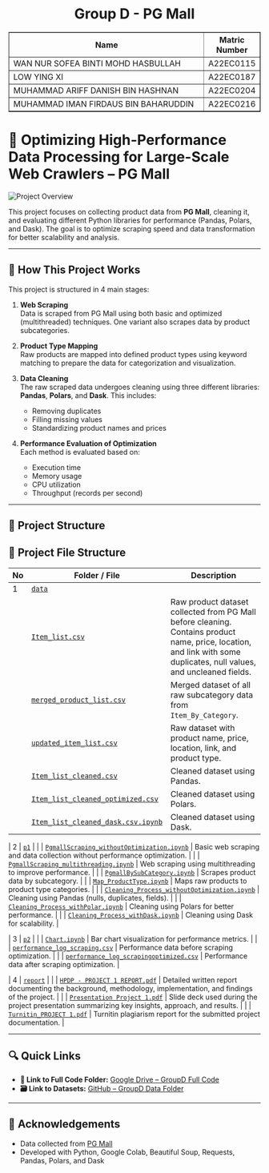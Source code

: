 <h1 align="center"> 
  Group D - PG Mall
  <br>
</h1>

<table border="solid" align="center">
  <tr>
    <th>Name</th>
    <th>Matric Number</th>
  </tr>
  <tr>
    <td width=80%>WAN NUR SOFEA BINTI MOHD HASBULLAH</td>
    <td>A22EC0115</td>
  </tr>
  <tr>
    <td width=80%>LOW YING XI</td>
    <td>A22EC0187</td>
  </tr>
  <tr>
    <td width=80%>MUHAMMAD ARIFF DANISH BIN HASHNAN</td>
    <td>A22EC0204</td>
  </tr>
  <tr>
    <td width=80%>MUHAMMAD IMAN FIRDAUS BIN BAHARUDDIN</td>
    <td>A22EC0216</td>
  </tr>
</table>

# 🧹 Optimizing High-Performance Data Processing for Large-Scale Web Crawlers – PG Mall

![Project Overview](https://cloud.shopback.com/c_scale,c_auto,q_70,f_webp/media-production-aps1/VwBgbmofqVg/aHR0cHM6Ly9pbWFnZXMuYmFubmVyYmVhci5jb20vZGlyZWN0L0VHQnFwQVo1T2U5MTg5VkROSi9yZXF1ZXN0cy8wMDAvMDQ3LzI0My83ODEvWndWYktsRGU5WThwWlo4MVk4bW9hM2pQTS8xM2UyNDY3NzA5MDY1ZDM3M2QzODU5NjU4NjE4NWViODhhODdlNGQ0LnBuZw.jpg)

This project focuses on collecting product data from **PG Mall**, cleaning it, and evaluating different Python libraries for performance (Pandas, Polars, and Dask). The goal is to optimize scraping speed and data transformation for better scalability and analysis.

---

## 🔧 How This Project Works

This project is structured in 4 main stages:

1. **Web Scraping**  
   Data is scraped from PG Mall using both basic and optimized (multithreaded) techniques. One variant also scrapes data by product subcategories.

2. **Product Type Mapping**  
   Raw products are mapped into defined product types using keyword matching to prepare the data for categorization and visualization.

3. **Data Cleaning**  
   The raw scraped data undergoes cleaning using three different libraries: **Pandas**, **Polars**, and **Dask**. This includes:
   - Removing duplicates
   - Filling missing values
   - Standardizing product names and prices

4. **Performance Evaluation of Optimization**  
   Each method is evaluated based on:
   - Execution time
   - Memory usage
   - CPU utilization
   - Throughput (records per second)

---

## 📁 Project Structure

## 📁 Project File Structure

| No | Folder / File | Description |
|----|---------------|-------------|
| 1  | [`data`](./data) | 
|    | [`Item_list.csv`](https://github.com/drshahizan/HPDP/blob/main/2425/project/p1/GroupD/data/Item_list.csv) | Raw product dataset collected from PG Mall before cleaning. Contains product name, price, location, and link with some duplicates, null values, and uncleaned fields. |
|    | [`merged_product_list.csv`](https://github.com/drshahizan/HPDP/blob/main/2425/project/p1/GroupD/data/merged_product_list.csv) | Merged dataset of all raw subcategory data from `Item_By_Category`. |
|    | [`updated_item_list.csv`](https://github.com/drshahizan/HPDP/blob/main/2425/project/p1/GroupD/data/updated_item_list.csv) | Raw dataset with product name, price, location, link, and product type. |
|    | [`Item_list_cleaned.csv`](https://github.com/drshahizan/HPDP/blob/main/2425/project/p1/GroupD/data/Item_list_cleaned.csv) | Cleaned dataset using Pandas. |
|    | [`Item_list_cleaned_optimized.csv`](https://github.com/drshahizan/HPDP/blob/main/2425/project/p1/GroupD/data/Item_list_cleaned_optimized.csv) | Cleaned dataset using Polars. |
|    | [`Item_list_cleaned_dask.csv.ipynb`](https://github.com/drshahizan/HPDP/blob/main/2425/project/p1/GroupD/data/Item_list_cleaned_dask.csv) | Cleaned dataset using Dask. |

| 2  | [`p1`](./p1) |
|    | [`PgmallScraping_withoutOptimization.ipynb`](https://github.com/drshahizan/HPDP/blob/main/2425/project/p1/GroupD/p1/PgmallScraping_withoutOptimization.ipynb) | Basic web scraping and data collection without performance optimization. |
|    | [`PgmallScraping_multithreading.ipynb`](https://github.com/drshahizan/HPDP/blob/main/2425/project/p1/GroupD/p1/PgmallScraping_multithreading.ipynb) | Web scraping using multithreading to improve performance. |
|    | [`PgmallBySubCategory.ipynb`](https://github.com/drshahizan/HPDP/blob/main/2425/project/p1/GroupD/p1/PgmallBySubCategory.ipynb) | Scrapes product data by subcategory. |
|    | [`Map_ProductType.ipynb`](https://github.com/drshahizan/HPDP/blob/main/2425/project/p1/GroupD/p1/Map_ProductType.ipynb) | Maps raw products to product type categories. |
|    | [`Cleaning_Process_withoutOptimization.ipynb`](https://github.com/drshahizan/HPDP/blob/main/2425/project/p1/GroupD/p1/Cleaning_Process_withoutOptimization.ipynb) | Cleaning using Pandas (nulls, duplicates, fields). |
|    | [`Cleaning_Process_withPolar.ipynb`](https://github.com/drshahizan/HPDP/blob/main/2425/project/p1/GroupD/p1/Cleaning_Process_withPolar.ipynb) | Cleaning using Polars for better performance. |
|    | [`Cleaning_Process_withDask.ipynb`](https://github.com/drshahizan/HPDP/blob/main/2425/project/p1/GroupD/p1/Cleaning_Process_withDask.ipynb) | Cleaning using Dask for scalability. |

| 3  | [`p2`](./p2) |
|    | [`Chart.ipynb`](https://github.com/drshahizan/HPDP/blob/main/2425/project/p1/GroupD/p2/Chart.ipynb) | Bar chart visualization for performance metrics. |
|    | [`performance_log_scraping.csv`](https://github.com/drshahizan/HPDP/blob/main/2425/project/p1/GroupD/p2/performance_log_scraping.csv) | Performance data before scraping optimization. |
|    | [`performance_log_scrapingoptimized.csv`](https://github.com/drshahizan/HPDP/blob/main/2425/project/p1/GroupD/p2/performance_log_scrapingoptimized.xlsx) | Performance data after scraping optimization. |

| 4  | [`report`](./report) |
|    | [`HPDP - PROJECT 1 REPORT.pdf`](https://github.com/drshahizan/HPDP/blob/main/2425/project/p1/GroupD/report/HPDP%20-%20PROJECT%201%20REPORT.pdf) | Detailed written report documenting the background, methodology, implementation, and findings of the project. |
|    | [`Presentation Project 1.pdf`](https://github.com/drshahizan/HPDP/blob/main/2425/project/p1/GroupD/report/Presentation%20Project%201.pdf) | Slide deck used during the project presentation summarizing key insights, approach, and results. |
|    | [`Turnitin_PROJECT 1.pdf`](https://github.com/drshahizan/HPDP/blob/main/2425/project/p1/GroupD/report/Turnitin_PROJECT%201.pdf) | Turnitin plagiarism report for the submitted project documentation. |



---

## 🔍 Quick Links

- **📁 Link to Full Code Folder:** [Google Drive – GroupD Full Code](https://drive.google.com/drive/folders/1LxHqnUEUspyp9mxUi2mLtvIscrrFHdZG?usp=sharing)  
- **🗃️ Link to Datasets:** [GitHub – GroupD Data Folder](https://github.com/drshahizan/HPDP/tree/main/2425/project/p1/GroupD/data)

---

## 🙌 Acknowledgements

- Data collected from [PG Mall](https://pgmall.my/)
- Developed with Python, Google Colab, Beautiful Soup, Requests, Pandas, Polars, and Dask